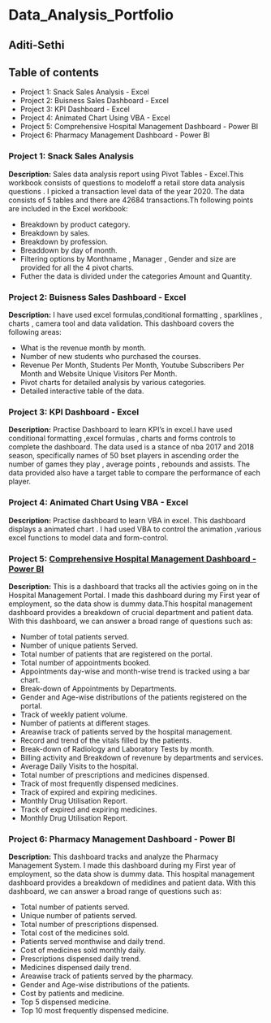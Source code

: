 # Data_Analysis_Portfolio
## Aditi-Sethi
## Table of contents
- Project 1: Snack Sales Analysis - Excel
- Project 2: Buisness Sales Dashboard - Excel
- Project 3: KPI Dashboard - Excel
- Project 4: Animated Chart Using VBA - Excel
- Project 5: Comprehensive Hospital Management Dashboard - Power BI
- Project 6: Pharmacy Management Dashboard - Power BI
### Project 1: Snack Sales Analysis
**Description:** Sales data analysis report using Pivot Tables - Excel.This workbook consists of questions to modeloff a retail store data analysis questions . I picked a transaction level data of the year 2020. The data consists of 5 tables and there are 42684 transactions.Th following points are included in the Excel workbook:
- Breakdown by product category.
- Breakdown by sales.
- Breakdown by profession.
- Breaddown by day of month.
- Filtering options by Monthname , Manager , Gender and size are provided for all the 4 pivot charts.
- Futher the data is divided under the categories Amount and Quantity.
### Project 2: Buisness Sales Dashboard - Excel
**Description:** I have used excel formulas,conditional formatting , sparklines , charts , camera tool and data validation. This dashboard covers the following areas:
- What is the revenue month by month.
- Number of new students who purchased the courses.
- Revenue Per Month, Students Per Month, Youtube Subscribers Per Month and Website Unique Visitors Per Month.
- Pivot charts for detailed analysis by various categories.
- Detailed interactive table of the data.
### Project 3: KPI Dashboard - Excel
**Description:** Practise Dashboard to learn KPI’s in excel.I have used conditional formatting ,excel formulas , charts and forms controls to complete the dashboard. The data used is a stance of nba 2017 and 2018 season, specifically names of 50 bset players in ascending order the number of games they play , average points , rebounds and assists. The data provided also have a target table to compare the performance of each player.
### Project 4: Animated Chart Using VBA - Excel
**Description:** Practise dashboard to learn VBA in excel. This dashboard displays a animated chart . I had used VBA to control the animation ,various excel functions to model data and form-control.
### Project 5: [Comprehensive Hospital Management Dashboard - Power BI](github.com/AditiSethi0419/BI_Projects/blob/main/Nevis%20Comprehensive%20Dashboard.pdf)
**Description:** This is a dashboard that tracks all the activies going on in the Hospital Management Portal. I made this dashboard during my First year of employment, so the data show is dummy data.This hospital management dashboard provides a breakdown of crucial department and patient data. With this dashboard, we can answer a broad range of questions such as:
- Number of total patients served.
- Number of unique patients Served.
- Total number of patients that are registered on the portal.
- Total number of appointments booked.
- Appointments day-wise and month-wise trend is tracked using a bar chart.
- Break-down of Appointments by Departments.
- Gender and Age-wise distributions of the patients registered on the portal.
- Track of weekly patient volume.
- Number of patients at different stages.
- Areawise track of patients served by the hospital management.
- Record and trend of the vitals filled by the patients.
- Break-down of Radiology and Laboratory Tests by month.
- Billing activity and Breakdown of revenure by departments and services.
- Average Daily Visits to the hospital.
- Total number of prescriptions and medicines dispensed.
- Track of most frequently dispensed medicines.
- Track of expired and expiring medicines.
- Monthly Drug Utilisation Report.
- Track of expired and expiring medicines.
- Monthly Drug Utilisation Report.
### Project 6: Pharmacy Management Dashboard - Power BI
**Description:** This dashboard tracks and analyze the Pharmacy Management System. I made this dashboard during my First year of employment, so the data show is dummy data. This hospital management dashboard provides a breakdown of medidines and patient data. With this dashboard, we can answer a broad range of questions such as:
- Total number of patients served.
- Unique number of patients served.
- Total number of prescriptions dispensed.
- Total cost of the medicines sold.
- Patients served monthwise and daily trend.
- Cost of medicines sold monthly daily.
- Prescriptions dispensed daily trend.
- Medicines dispensed daily trend.
- Areawise track of patients served by the pharmacy.
- Gender and Age-wise distributions of the patients.
- Cost by patients and medicine.
- Top 5 dispensed medicine.
- Top 10 most frequently dispensed medicine.
